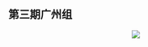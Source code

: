 ## 第三期广州组

<div style="text-align:center">
<img src="/home/cmmei/lrc/jpg/guangzhoulogo.jpg"/>
</div>